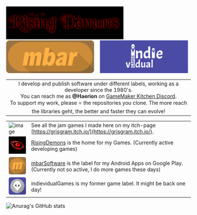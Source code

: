 <p>
  <a href="https://www.risingdemons.com" target="_blank"><img src="https://github.com/Grisgram/Grisgram/blob/main/images/demons.png" /></a>&nbsp;&nbsp;&nbsp;
  <a href="https://play.google.com/store/apps/dev?id=8162011393461804761" target="_blank"><img src="https://github.com/Grisgram/Grisgram/blob/main/images/mbar.png" /></a>&nbsp;&nbsp;&nbsp;
  <img src="https://github.com/Grisgram/Grisgram/blob/main/images/indie.png" />
</p>

| | 
|:--:|
| I develop and publish software under different labels, working as a developer since the 1980's.<br>You can reach me as **@Haerion** on [GameMaker Kitchen Discord](https://discord.gg/8krYCqr).<br/>To support my work, please ⭐ the repositories you clone. The more reach the libraries geht, the better and faster they can evolve! |


| | |
|-----------------------------------------------------------------------------------------------------------------------------------------------------------------------------------------------------------------------------|-------------------------------------------------------------------------------------------------------|
| ![image](https://user-images.githubusercontent.com/19487451/190435653-71ab31a4-baf2-460d-a541-a4ee3e8773fe.png) | See all the jam games I made here on my itch-page [https://grisgram.itch.io/](https://grisgram.itch.io/).
| ![demons logo](https://github.com/Grisgram/Grisgram/blob/main/images/demons_eye.png) | [RisingDemons](https://www.risingdemons.com) is the home for my Games. (Currently active developing games)|
| ![mbar logo](https://github.com/Grisgram/Grisgram/blob/main/images/mbar_m.png) | [mbarSoftware](https://play.google.com/store/apps/dev?id=8162011393461804761) is the label for my Android Apps on Google Play. (Currently not so active, I do more games these days)|
| ![indie logo](https://github.com/Grisgram/Grisgram/blob/main/images/chuck.png) | indievidualGames is my former game label. It might be back one day! |


![Anurag's GitHub stats](https://github-readme-stats.vercel.app/api?username=Grisgram&show_icons=true&theme=material-palenight)



<!--
**Grisgram/Grisgram** is a ✨ _special_ ✨ repository because its `README.md` (this file) appears on your GitHub profile.

Here are some ideas to get you started:

- 🔭 I’m currently working on ...
- 🌱 I’m currently learning ...
- 👯 I’m looking to collaborate on ...
- 🤔 I’m looking for help with ...
- 💬 Ask me about ...
- 📫 How to reach me: ...
- 😄 Pronouns: ...
- ⚡ Fun fact: ...
-->
